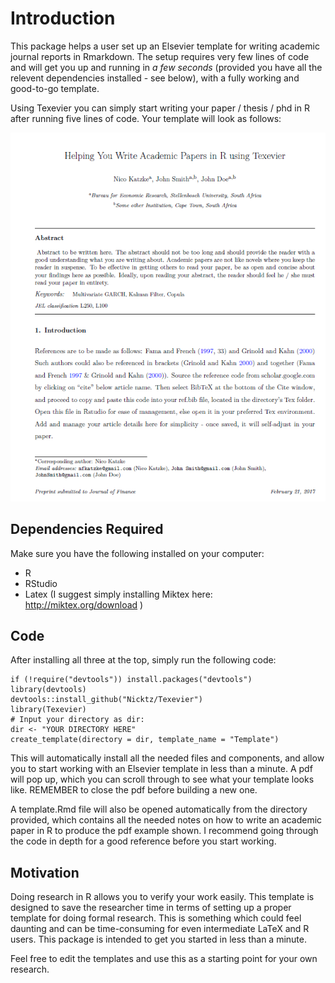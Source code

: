 Introduction
============

This package helps a user set up an Elsevier template for writing academic journal reports in Rmarkdown. The setup requires very few lines of code and will get you up and running in *a few seconds* (provided you have all the relevent dependencies installed - see below), with a fully working and good-to-go template.

Using Texevier you can simply start writing your paper / thesis / phd in R after running five lines of code. Your template will look as follows:

![Screenshot](inst/ScreenShot/ScreenShot.PNG)

Dependencies Required
---------------------

Make sure you have the following installed on your computer:

-   R
-   RStudio
-   Latex (I suggest simply installing Miktex here: <http://miktex.org/download> )

Code
----

After installing all three at the top, simply run the following code:

    if (!require("devtools")) install.packages("devtools")
    library(devtools)
    devtools::install_github("Nicktz/Texevier")
    library(Texevier)
    # Input your directory as dir:
    dir <- "YOUR DIRECTORY HERE"
    create_template(directory = dir, template_name = "Template")

This will automatically install all the needed files and components, and allow you to start working with an Elsevier template in less than a minute. A pdf will pop up, which you can scroll through to see what your template looks like. REMEMBER to close the pdf before building a new one.

A template.Rmd file will also be opened automatically from the directory provided, which contains all the needed notes on how to write an academic paper in R to produce the pdf example shown. I recommend going through the code in depth for a good reference before you start working.

Motivation
----------

Doing research in R allows you to verify your work easily. This template is designed to save the researcher time in terms of setting up a proper template for doing formal research. This is something which could feel daunting and can be time-consuming for even intermediate LaTeX and R users. This package is intended to get you started in less than a minute.

Feel free to edit the templates and use this as a starting point for your own research.
